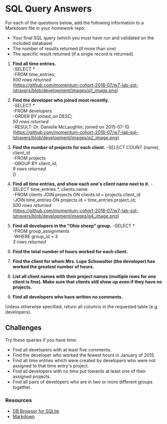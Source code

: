 # SQL Query Answers

For each of the questions below, add the following information to a Markdown file in your homework repo:

- Your final SQL query (which you must have run and validated on the included database)
- The number of results returned (if more than one)
- The specific result returned (if a single record is returned)

1) **Find all time entries.**  
    -SELECT *  
    -FROM time_entries;  
    _500 rows returned_  
    (https://github.com/momentum-cohort-2018-07/w7-lab-sql-lstravers/blob/development/images/q1_image.png)

2) **Find the developer who joined most recently.**  
    -SELECT *  
    -FROM developers  
    -ORDER BY joined_on DESC;  
    _50 rows returned_  
    -RESULT: Dr. Danielle McLaughlin; joined on 2015-07-10  
    (https://github.com/momentum-cohort-2018-07/w7-lab-sql-lstravers/blob/development/images/q2_image.png)


3) **Find the number of projects for each client.**
    -SELECT COUNT (name), client_id  
    -FROM projects  
    -GROUP BY client_id;  
    _9 rows returned_  
    ()

4) **Find all time entries, and show each one's client name next to it.**
    -SELECT time_entries.*, clients.name  
    -FROM clients JOIN projects ON clients.id = projects.client_id  
    -JOIN time_entries ON projects.id = time_entries.project_id;  
    _500 rows returned_  
    (https://github.com/momentum-cohort-2018-07/w7-lab-sql-lstravers/blob/development/images/q4_image.png)

5) **Find all developers in the "Ohio sheep" group.**
    -SELECT *  
    -FROM group_assignments  
    -WHERE group_id = 3  
    _3 rows returned_

6) **Find the total number of hours worked for each client.**


7) **Find the client for whom Mrs. Lupe Schowalter (the developer) has worked the greatest number of hours.**


8) **List all client names with their project names (multiple rows for one client is fine).  Make sure that clients still show up even if they have no projects.**  


9) **Find all developers who have written no comments.**



Unless otherwise specified, return all columns in the requested table (e.g. developers).

## **Challenges**

Try these queries if you have time:

- Find all developers with at least five comments.
- Find the developer who worked the fewest hours in January of 2015.
- Find all time entries which were created by developers who were not assigned to that time entry's project.
- Find all developers with no time put towards at least one of their assigned projects.
- Find all pairs of developers who are in two or more different groups together.

### Resources

- [DB Browser for SQLite](https://sqlitebrowser.org/)
- [Markdown](https://guides.github.com/features/mastering-markdown/)